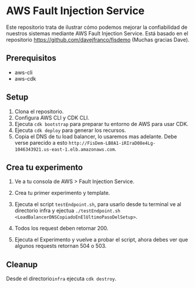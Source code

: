 # AWS Fault Injection Service
Este repositorio trata de ilustrar cómo podemos mejorar la confiabilidad de nuestros sistemas mediante AWS Fault Injection Service. Está basado en el repositorio https://github.com/davejfranco/fisdemo (Muchas gracias Dave).

## Prerequisitos
- aws-cli
- aws-cdk


## Setup
1. Clona el repositorio.
2. Configura AWS CLI y CDK CLI.
3. Ejecuta `cdk bootstrap` para preparar tu entorno de AWS para usar CDK.
4. Ejecuta `cdk deploy` para generar los recursos.
5. Copia el DNS de tu load balancer, lo usaremos mas adelante. Debe verse parecido a esto `http://FisDem-LB8A1-iRIraD08e4Lg-1046343921.us-east-1.elb.amazonaws.com`.

## Crea tu experimento
1. Ve a tu consola de AWS > Fault Injection Service.

2. Crea tu primer experimento y template.

3. Ejecuta el script `testEndpoint.sh`, para usarlo desde tu terminal ve al directorio infra y ejectua `./testEndpoint.sh <LoadBalancerDNSCopiadoEnElUltimoPasoDelSetup>`.

4. Todos los request deben retornar 200.

5. Ejecuta el Experimento y vuelve a probar el script, ahora debes ver que algunos requests retornan 504 o 503.

## Cleanup
Desde el directorio`infra` ejecuta `cdk destroy`.
